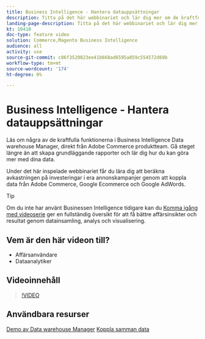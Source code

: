 ```yaml
---
title: Business Intelligence - Hantera datauppsättningar
description: Titta på det här webbinariet och lär dig mer om de kraftfulla funktionerna i Business Intelligence Data warehouse Manager.
landing-page-description: Titta på det här webbinariet och lär dig mer om de kraftfulla funktionerna i Business Intelligence Data warehouse Manager.
kt: 10410
doc-type: feature video
solution: Commerce,Magento Business Intelligence
audience: all
activity: use
source-git-commit: c86f3520823ee41b668ad6595a859c554572d69b
workflow-type: tm+mt
source-wordcount: '174'
ht-degree: 0%

---
```


# Business Intelligence - Hantera datauppsättningar

Läs om några av de kraftfulla funktionerna i Business Intelligence Data warehouse Manager, direkt från Adobe Commerce produktteam. Gå steget längre än att skapa grundläggande rapporter och lär dig hur du kan göra mer med dina data.

Under det här inspelade webbinariet får du lära dig att beräkna avkastningen på investeringar i era annonskampanjer genom att koppla data från Adobe Commerce, Google Ecommerce och Google AdWords.

>[!TIP]
>
>Om du inte har använt Businessen Intelligence tidigare kan du [Komma igång med videoserie](./../1-overview.md) ger en fullständig översikt för att få bättre affärsinsikter och resultat genom datainsamling, analys och visualisering.

## Vem är den här videon till?

- Affärsanvändare
- Dataanalytiker

## Videoinnehåll

>[!VIDEO](https://video.tv.adobe.com/v/342408?quality=12&learn=on)

## Användbara resurser

[Demo av Data warehouse Manager](https://docs.magento.com/mbi/data-analyst/data-warehouse-mgr/tour-dwm.html)
[Koppla samman data](https://docs.magento.com/mbi/data-analyst/importing-data/connecting-data/connecting-data.html)
